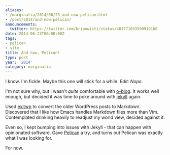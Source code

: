 ```yaml
---
aliases:
- /marginalia/2014/06/23_and-now-pelican.html
- /post/2014/and-now-pelican/
announcements:
  twitter: https://twitter.com/brianwisti/status/481771033590919168
date: 2014-06-23T00:00:00Z
tags:
- pelican
- site
title: And now, Pelican!
type: post
year: '2014'
category: marginalia
---
```

I know. I'm fickle. Maybe this one will stick for a while. *Edit: Nope.*
<!-- TEASER_END -->

I'm not sure why, but I wasn't *quite* comfortable with [o-blog][]. It
works well enough, but decided it was time to poke around with
[jekyll][] again.

Used [exitwp][] to convert the older WordPress posts to
Markdown. Discovered that I like how Emacs handles Markdown files more
than Vim. Contemplated drinking heavily to readjust my world view,
decided against it.

[Pelican]: http://blog.getpelican.com/

Even so, I kept bumping into issues with Jekyll - that can happen with
opinionated software. Gave [Pelican][] a try, and turns out Pelican was
exactly what I was looking for.

For now.

[o-blog]: https://github.com/renard/o-blog
[jekyll-gh]: https://github.com/jekyll/jekyll
[jekyll]:    http://jekyllrb.com

[exitwp]: https://github.com/thomasf/exitwp

